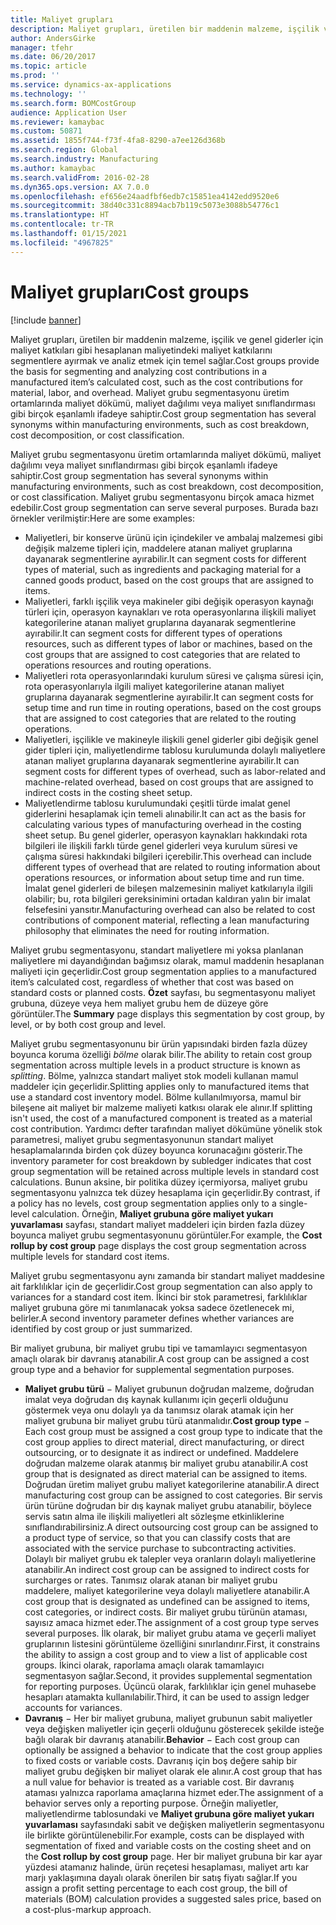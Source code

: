 ```yaml
---
title: Maliyet grupları
description: Maliyet grupları, üretilen bir maddenin malzeme, işçilik ve genel giderler için maliyet katkıları gibi hesaplanan maliyetindeki maliyet katkılarını segmentlere ayırmak ve analiz etmek için temel sağlar. Maliyet grubu segmentasyonu üretim ortamlarında maliyet dökümü, maliyet dağılımı veya maliyet sınıflandırması gibi birçok eşanlamlı ifadeye sahiptir.
author: AndersGirke
manager: tfehr
ms.date: 06/20/2017
ms.topic: article
ms.prod: ''
ms.service: dynamics-ax-applications
ms.technology: ''
ms.search.form: BOMCostGroup
audience: Application User
ms.reviewer: kamaybac
ms.custom: 50871
ms.assetid: 1855f744-f73f-4fa8-8290-a7ee126d368b
ms.search.region: Global
ms.search.industry: Manufacturing
ms.author: kamaybac
ms.search.validFrom: 2016-02-28
ms.dyn365.ops.version: AX 7.0.0
ms.openlocfilehash: ef656e24aadfbf6edb7c15851ea4142edd9520e6
ms.sourcegitcommit: 38d40c331c8894acb7b119c5073e3088b54776c1
ms.translationtype: HT
ms.contentlocale: tr-TR
ms.lasthandoff: 01/15/2021
ms.locfileid: "4967825"
---
```

# <a name="cost-groups"></a><span data-ttu-id="be956-104">Maliyet grupları</span><span class="sxs-lookup"><span data-stu-id="be956-104">Cost groups</span></span>

[!include [banner](../includes/banner.md)]

<span data-ttu-id="be956-105">Maliyet grupları, üretilen bir maddenin malzeme, işçilik ve genel giderler için maliyet katkıları gibi hesaplanan maliyetindeki maliyet katkılarını segmentlere ayırmak ve analiz etmek için temel sağlar.</span><span class="sxs-lookup"><span data-stu-id="be956-105">Cost groups provide the basis for segmenting and analyzing cost contributions in a manufactured item’s calculated cost, such as the cost contributions for material, labor, and overhead.</span></span> <span data-ttu-id="be956-106">Maliyet grubu segmentasyonu üretim ortamlarında maliyet dökümü, maliyet dağılımı veya maliyet sınıflandırması gibi birçok eşanlamlı ifadeye sahiptir.</span><span class="sxs-lookup"><span data-stu-id="be956-106">Cost group segmentation has several synonyms within manufacturing environments, such as cost breakdown, cost decomposition, or cost classification.</span></span> 

<span data-ttu-id="be956-107">Maliyet grubu segmentasyonu üretim ortamlarında maliyet dökümü, maliyet dağılımı veya maliyet sınıflandırması gibi birçok eşanlamlı ifadeye sahiptir.</span><span class="sxs-lookup"><span data-stu-id="be956-107">Cost group segmentation has several synonyms within manufacturing environments, such as cost breakdown, cost decomposition, or cost classification.</span></span> <span data-ttu-id="be956-108">Maliyet grubu segmentasyonu birçok amaca hizmet edebilir.</span><span class="sxs-lookup"><span data-stu-id="be956-108">Cost group segmentation can serve several purposes.</span></span> <span data-ttu-id="be956-109">Burada bazı örnekler verilmiştir:</span><span class="sxs-lookup"><span data-stu-id="be956-109">Here are some examples:</span></span>

-   <span data-ttu-id="be956-110">Maliyetleri, bir konserve ürünü için içindekiler ve ambalaj malzemesi gibi değişik malzeme tipleri için, maddelere atanan maliyet gruplarına dayanarak segmentlerine ayırabilir.</span><span class="sxs-lookup"><span data-stu-id="be956-110">It can segment costs for different types of material, such as ingredients and packaging material for a canned goods product, based on the cost groups that are assigned to items.</span></span>
-   <span data-ttu-id="be956-111">Maliyetleri, farklı işçilik veya makineler gibi değişik operasyon kaynağı türleri için, operasyon kaynakları ve rota operasyonlarına ilişkili maliyet kategorilerine atanan maliyet gruplarına dayanarak segmentlerine ayırabilir.</span><span class="sxs-lookup"><span data-stu-id="be956-111">It can segment costs for different types of operations resources, such as different types of labor or machines, based on the cost groups that are assigned to cost categories that are related to operations resources and routing operations.</span></span>
-   <span data-ttu-id="be956-112">Maliyetleri rota operasyonlarındaki kurulum süresi ve çalışma süresi için, rota operasyonlarıyla ilgili maliyet kategorilerine atanan maliyet gruplarına dayanarak segmentlerine ayırabilir.</span><span class="sxs-lookup"><span data-stu-id="be956-112">It can segment costs for setup time and run time in routing operations, based on the cost groups that are assigned to cost categories that are related to the routing operations.</span></span>
-   <span data-ttu-id="be956-113">Maliyetleri, işçilikle ve makineyle ilişkili genel giderler gibi değişik genel gider tipleri için, maliyetlendirme tablosu kurulumunda dolaylı maliyetlere atanan maliyet gruplarına dayanarak segmentlerine ayırabilir.</span><span class="sxs-lookup"><span data-stu-id="be956-113">It can segment costs for different types of overhead, such as labor-related and machine-related overhead, based on cost groups that are assigned to indirect costs in the costing sheet setup.</span></span>
-   <span data-ttu-id="be956-114">Maliyetlendirme tablosu kurulumundaki çeşitli türde imalat genel giderlerini hesaplamak için temeli alınabilir.</span><span class="sxs-lookup"><span data-stu-id="be956-114">It can act as the basis for calculating various types of manufacturing overhead in the costing sheet setup.</span></span> <span data-ttu-id="be956-115">Bu genel giderler, operasyon kaynakları hakkındaki rota bilgileri ile ilişkili farklı türde genel giderleri veya kurulum süresi ve çalışma süresi hakkındaki bilgileri içerebilir.</span><span class="sxs-lookup"><span data-stu-id="be956-115">This overhead can include different types of overhead that are related to routing information about operations resources, or information about setup time and run time.</span></span> <span data-ttu-id="be956-116">İmalat genel giderleri de bileşen malzemesinin maliyet katkılarıyla ilgili olabilir; bu, rota bilgileri gereksinimini ortadan kaldıran yalın bir imalat felsefesini yansıtır.</span><span class="sxs-lookup"><span data-stu-id="be956-116">Manufacturing overhead can also be related to cost contributions of component material, reflecting a lean manufacturing philosophy that eliminates the need for routing information.</span></span>

<span data-ttu-id="be956-117">Maliyet grubu segmentasyonu, standart maliyetlere mi yoksa planlanan maliyetlere mi dayandığından bağımsız olarak, mamul maddenin hesaplanan maliyeti için geçerlidir.</span><span class="sxs-lookup"><span data-stu-id="be956-117">Cost group segmentation applies to a manufactured item’s calculated cost, regardless of whether that cost was based on standard costs or planned costs.</span></span> <span data-ttu-id="be956-118">**Özet** sayfası, bu segmentasyonu maliyet grubuna, düzeye veya hem maliyet grubu hem de düzeye göre görüntüler.</span><span class="sxs-lookup"><span data-stu-id="be956-118">The **Summary** page displays this segmentation by cost group, by level, or by both cost group and level.</span></span> 

<span data-ttu-id="be956-119">Maliyet grubu segmentasyonunu bir ürün yapısındaki birden fazla düzey boyunca koruma özelliği *bölme* olarak bilir.</span><span class="sxs-lookup"><span data-stu-id="be956-119">The ability to retain cost group segmentation across multiple levels in a product structure is known as *splitting*.</span></span> <span data-ttu-id="be956-120">Bölme, yalnızca standart maliyet stok modeli kullanan mamul maddeler için geçerlidir.</span><span class="sxs-lookup"><span data-stu-id="be956-120">Splitting applies only to manufactured items that use a standard cost inventory model.</span></span> <span data-ttu-id="be956-121">Bölme kullanılmıyorsa, mamul bir bileşene ait maliyet bir malzeme maliyeti katkısı olarak ele alınır.</span><span class="sxs-lookup"><span data-stu-id="be956-121">If splitting isn't used, the cost of a manufactured component is treated as a material cost contribution.</span></span> <span data-ttu-id="be956-122">Yardımcı defter tarafından maliyet dökümüne yönelik stok parametresi, maliyet grubu segmentasyonunun standart maliyet hesaplamalarında birden çok düzey boyunca korunacağını gösterir.</span><span class="sxs-lookup"><span data-stu-id="be956-122">The inventory parameter for cost breakdown by subledger indicates that cost group segmentation will be retained across multiple levels in standard cost calculations.</span></span> <span data-ttu-id="be956-123">Bunun aksine, bir politika düzey içermiyorsa, maliyet grubu segmentasyonu yalnızca tek düzey hesaplama için geçerlidir.</span><span class="sxs-lookup"><span data-stu-id="be956-123">By contrast, if a policy has no levels, cost group segmentation applies only to a single-level calculation.</span></span> <span data-ttu-id="be956-124">Örneğin, **Maliyet grubuna göre maliyet yukarı yuvarlaması** sayfası, standart maliyet maddeleri için birden fazla düzey boyunca maliyet grubu segmentasyonunu görüntüler.</span><span class="sxs-lookup"><span data-stu-id="be956-124">For example, the **Cost rollup by cost group** page displays the cost group segmentation across multiple levels for standard cost items.</span></span> 

<span data-ttu-id="be956-125">Maliyet grubu segmentasyonu aynı zamanda bir standart maliyet maddesine ait farklılıklar için de geçerlidir.</span><span class="sxs-lookup"><span data-stu-id="be956-125">Cost group segmentation can also apply to variances for a standard cost item.</span></span> <span data-ttu-id="be956-126">İkinci bir stok parametresi, farklılıklar maliyet grubuna göre mi tanımlanacak yoksa sadece özetlenecek mi, belirler.</span><span class="sxs-lookup"><span data-stu-id="be956-126">A second inventory parameter defines whether variances are identified by cost group or just summarized.</span></span> 

<span data-ttu-id="be956-127">Bir maliyet grubuna, bir maliyet grubu tipi ve tamamlayıcı segmentasyon amaçlı olarak bir davranış atanabilir.</span><span class="sxs-lookup"><span data-stu-id="be956-127">A cost group can be assigned a cost group type and a behavior for supplemental segmentation purposes.</span></span>

-   <span data-ttu-id="be956-128">**Maliyet grubu türü** − Maliyet grubunun doğrudan malzeme, doğrudan imalat veya doğrudan dış kaynak kullanımı için geçerli olduğunu göstermek veya onu dolaylı ya da tanımsız olarak atamak için her maliyet grubuna bir maliyet grubu türü atanmalıdır.</span><span class="sxs-lookup"><span data-stu-id="be956-128">**Cost group type** − Each cost group must be assigned a cost group type to indicate that the cost group applies to direct material, direct manufacturing, or direct outsourcing, or to designate it as indirect or undefined.</span></span> <span data-ttu-id="be956-129">Maddelere doğrudan malzeme olarak atanmış bir maliyet grubu atanabilir.</span><span class="sxs-lookup"><span data-stu-id="be956-129">A cost group that is designated as direct material can be assigned to items.</span></span> <span data-ttu-id="be956-130">Doğrudan üretim maliyet grubu maliyet kategorilerine atanabilir.</span><span class="sxs-lookup"><span data-stu-id="be956-130">A direct manufacturing cost group can be assigned to cost categories.</span></span> <span data-ttu-id="be956-131">Bir servis ürün türüne doğrudan bir dış kaynak maliyet grubu atanabilir, böylece servis satın alma ile ilişkili maliyetleri alt sözleşme etkinliklerine sınıflandırabilirsiniz.</span><span class="sxs-lookup"><span data-stu-id="be956-131">A direct outsourcing cost group can be assigned to a product type of service, so that you can classify costs that are associated with the service purchase to subcontracting activities.</span></span> <span data-ttu-id="be956-132">Dolaylı bir maliyet grubu ek talepler veya oranların dolaylı maliyetlerine atanabilir.</span><span class="sxs-lookup"><span data-stu-id="be956-132">An indirect cost group can be assigned to indirect costs for surcharges or rates.</span></span> <span data-ttu-id="be956-133">Tanımsız olarak atanan bir maliyet grubu maddelere, maliyet kategorilerine veya dolaylı maliyetlere atanabilir.</span><span class="sxs-lookup"><span data-stu-id="be956-133">A cost group that is designated as undefined can be assigned to items, cost categories, or indirect costs.</span></span> <span data-ttu-id="be956-134">Bir maliyet grubu türünün ataması, sayısız amaca hizmet eder.</span><span class="sxs-lookup"><span data-stu-id="be956-134">The assignment of a cost group type serves several purposes.</span></span> <span data-ttu-id="be956-135">İlk olarak, bir maliyet grubu atama ve geçerli maliyet gruplarının listesini görüntüleme özelliğini sınırlandırır.</span><span class="sxs-lookup"><span data-stu-id="be956-135">First, it constrains the ability to assign a cost group and to view a list of applicable cost groups.</span></span> <span data-ttu-id="be956-136">İkinci olarak, raporlama amaçlı olarak tamamlayıcı segmentasyon sağlar.</span><span class="sxs-lookup"><span data-stu-id="be956-136">Second, it provides supplemental segmentation for reporting purposes.</span></span> <span data-ttu-id="be956-137">Üçüncü olarak, farklılıklar için genel muhasebe hesapları atamakta kullanılabilir.</span><span class="sxs-lookup"><span data-stu-id="be956-137">Third, it can be used to assign ledger accounts for variances.</span></span>
-   <span data-ttu-id="be956-138">**Davranış** − Her bir maliyet grubuna, maliyet grubunun sabit maliyetler veya değişken maliyetler için geçerli olduğunu gösterecek şekilde isteğe bağlı olarak bir davranış atanabilir.</span><span class="sxs-lookup"><span data-stu-id="be956-138">**Behavior** − Each cost group can optionally be assigned a behavior to indicate that the cost group applies to fixed costs or variable costs.</span></span> <span data-ttu-id="be956-139">Davranış için boş değere sahip bir maliyet grubu değişken bir maliyet olarak ele alınır.</span><span class="sxs-lookup"><span data-stu-id="be956-139">A cost group that has a null value for behavior is treated as a variable cost.</span></span> <span data-ttu-id="be956-140">Bir davranış ataması yalnızca raporlama amaçlarına hizmet eder.</span><span class="sxs-lookup"><span data-stu-id="be956-140">The assignment of a behavior serves only a reporting purpose.</span></span> <span data-ttu-id="be956-141">Örneğin maliyetler, maliyetlendirme tablosundaki ve **Maliyet grubuna göre maliyet yukarı yuvarlaması** sayfasındaki sabit ve değişken maliyetlerin segmentasyonu ile birlikte görüntülenebilir.</span><span class="sxs-lookup"><span data-stu-id="be956-141">For example, costs can be displayed with segmentation of fixed and variable costs on the costing sheet and on the **Cost rollup by cost group** page.</span></span> <span data-ttu-id="be956-142">Her bir maliyet grubuna bir kar ayar yüzdesi atamanız halinde, ürün reçetesi hesaplaması, maliyet artı kar marjı yaklaşımına dayalı olarak önerilen bir satış fiyatı sağlar.</span><span class="sxs-lookup"><span data-stu-id="be956-142">If you assign a profit setting percentage to each cost group, the bill of materials (BOM) calculation provides a suggested sales price, based on a cost-plus-markup approach.</span></span>




